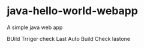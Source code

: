 java-hello-world-webapp
=======================

A simple java web app

BUild Trriger check
Last Auto Build Check
lastone
